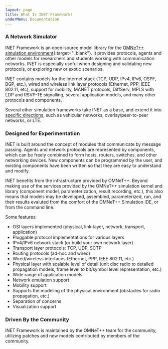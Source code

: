 ```yaml
---
layout: page
title: What Is INET Framework?
underMenu: Documentation
---
```


### A Network Simulator

INET Framework is an open-source model library for the [OMNeT++ simulation
environment](http://omnetpp.org){:target="_blank"}.
It provides protocols, agents and other models for researchers and
students working with communication networks. INET is especially useful
when designing and validating new protocols, or exploring new or exotic
scenarios.

INET contains models for the Internet stack (TCP, UDP, IPv4, IPv6, OSPF,
BGP, etc.), wired and wireless link layer protocols (Ethernet, PPP, IEEE
802.11, etc), support for mobility, MANET protocols, DiffServ, MPLS with
LDP and RSVP-TE signalling, several application models, and many other
protocols and components.

Several other simulation frameworks take INET as a base, and extend it
into [specific directions](Extensions.html), such as vehicular networks,
overlay/peer-to-peer networks, or LTE.

### Designed for Experimentation

INET is built around the concept of modules that communicate by message
passing. Agents and network protocols are represented by components, which
can be freely combined to form hosts, routers, switches, and other
networking devices. New components can be programmed by the user, and
existing components have been written so that they are easy to understand
and modify.

INET benefits from the infrastructure provided by OMNeT++. Beyond making
use of the services provided by the OMNeT++ simulation kernel and library
(component model, parameterization, result recording, etc.), this also
means that models may be developed, assembled, parameterized, run, and
their results evaluted from the comfort of the OMNeT++ Simulation IDE, or
from the command line.

Some features:

- OSI layers implemented (physical, link-layer, network, transport, application)
- Pluggable protocol implementations for various layers
- IPv4/IPv6 network stack (or build your own network layer)
- Transport layer protocols: TCP, UDP, SCTP
- Routing protocols (ad-hoc and wired)
- Wired/wireless interfaces (Ethernet, PPP, IEEE 802.11, etc.)
- Physical layer with scalable level of detail (unit disc radio to detailed propagation models, frame level to bit/symbol level representation, etc.)
- Wide range of application models
- Network emulation support
- Mobility support
- Supports the modeling of the physical environment (obstacles for radio propagation, etc.)
- Separation of concerns
- Visualization support

### Driven By the Community

INET Framework is maintained by the OMNeT++ team for the community,
utilizing patches and new models contributed by members of the community.
